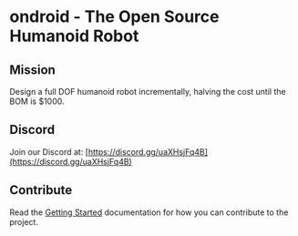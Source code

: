 # ondroid - The Open Source Humanoid Robot
## Mission
Design a full DOF humanoid robot incrementally, halving the cost until the BOM is $1000. 

## Discord
Join our Discord at: [https://discord.gg/uaXHsjFq4B](https://discord.gg/uaXHsjFq4B)

## Contribute
Read the [Getting Started](http://ondroid.ai/gettingStarted/) documentation for how you can contribute to the project.


